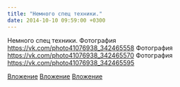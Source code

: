 ```yaml
---
title: "Немного спец техники."
date: 2014-10-10 09:59:00 +0300
---
```


Немного спец техники.
Фотография
https://vk.com/photo41076938_342465558
Фотография
https://vk.com/photo41076938_342465570
Фотография
https://vk.com/photo41076938_342465595

[Вложение](https://vk.com/photo41076938_342465558)
[Вложение](https://vk.com/photo41076938_342465570)
[Вложение](https://vk.com/photo41076938_342465595)
